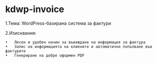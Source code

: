 # kdwp-invoice

1.Тема: WordPress-базирана система за фактури

2.Изисквания: 

    •	Лесен и удобен начин за въвеждане на информация за фактура
    •	Запис на информацията на клиените и автоматично попълване във фактурите
    •	Генериране на добре оформен PDF 
